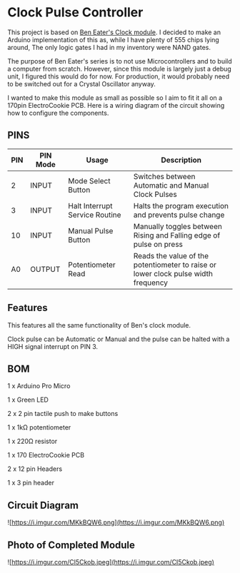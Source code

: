 # Clock Pulse Controller

This project is based on [Ben Eater's Clock module](https://www.youtube.com/watch?v=kRlSFm519Bo&t=0s). I decided to make an Arduino implementation of this as, while I have plenty of 555 chips lying around, The only logic gates I had in my inventory were NAND gates. 

The purpose of Ben Eater's series is to not use Microcontrollers and to build a computer from scratch. However, since this module is largely just a debug unit, I figured this would do for now. For production, it would probably need to be switched out for a Crystal Oscillator anyway. 

I wanted to make this module as small as possible so I aim to fit it all on a 170pin ElectroCookie PCB. Here is a wiring diagram of the circuit showing how to configure the components. 

## PINS

| PIN  | PIN Mode | Usage                          | Description                                                  |
| ---- | -------- | ------------------------------ | ------------------------------------------------------------ |
| 2    | INPUT    | Mode Select Button             | Switches between Automatic and Manual Clock Pulses           |
| 3    | INPUT    | Halt Interrupt Service Routine | Halts the program execution and prevents pulse change        |
| 10   | INPUT    | Manual Pulse Button            | Manually toggles between Rising and Falling edge of pulse on press |
| A0   | OUTPUT   | Potentiometer Read             | Reads the value of the potentiometer to raise or lower clock pulse width frequency |

## Features

This features all the same functionality of Ben's clock module. 

Clock pulse can be Automatic or Manual and the pulse can be halted with a HIGH signal interrupt on PIN 3.



## BOM

1 x Arduino Pro Micro

1 x Green LED

2 x 2 pin tactile push to make buttons

1 x 1kΩ potentiometer

1 x 220Ω resistor

1 x 170 ElectroCookie PCB

2 x 12 pin Headers

1 x 3 pin header 



## Circuit Diagram

![https://i.imgur.com/MKkBQW6.png](https://i.imgur.com/MKkBQW6.png)



## Photo of Completed Module

![https://i.imgur.com/CI5Ckob.jpeg](https://i.imgur.com/CI5Ckob.jpeg)

